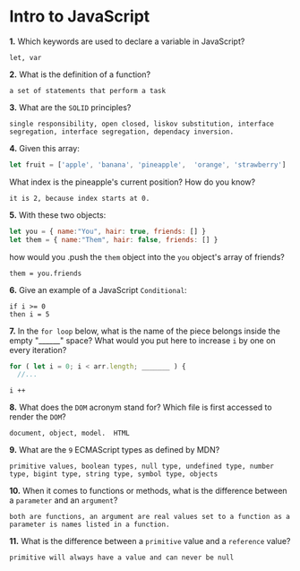 # Intro to JavaScript

**1.** Which keywords are used to declare a variable in JavaScript?
<!-- enter you answer in the space below -->
```
let, var
```
**2.** What is the definition of a function?
<!-- enter you answer in the space below -->
```
a set of statements that perform a task
```
**3.** What are the `SOLID` principles?
<!-- enter you answer in the space below -->
```
single responsibility, open closed, liskov substitution, interface segregation, interface segregation, dependacy inversion.
```
**4.** Given this array: 
```js
let fruit = ['apple', 'banana', 'pineapple',  'orange', 'strawberry']
``` 
What index is the pineapple's current position? How do you know?
<!-- enter you answer in the space below -->
```
it is 2, because index starts at 0.
```
**5.** With these two objects: 
```js
let you = { name:"You", hair: true, friends: [] }
let them = { name:"Them", hair: false, friends: [] }
```
how would you .push the `them` object into the `you` object's array of friends?
<!-- enter you answer in the space below -->
```
them = you.friends
```

**6.** Give an example of a JavaScript `Conditional`:
<!-- enter you answer in the space below -->
```
if i >= 0 
then i = 5
```
**7.** In the `for loop` below, what is the name of the piece belongs inside the empty "______" space? What would you put here to increase `i` by one on every iteration?
```js
for ( let i = 0; i < arr.length; _______ ) {
  //...
```
<!-- enter you answer in the space below -->
```
i ++
```
**8.** What does the `DOM` acronym stand for? Which file is first accessed to render the `DOM`?
<!-- enter you answer in the space below -->
```
document, object, model.  HTML
```

**9.** What are the `9` ECMAScript types as defined by MDN?
<!-- enter you answer in the space below -->
```
primitive values, boolean types, null type, undefined type, number type, bigint type, string type, symbol type, objects
```
**10.** When it comes to functions or methods, what is the difference between a `parameter` and an `argument`?
<!-- enter you answer in the space below -->
```
both are functions, an argument are real values set to a function as a parameter is names listed in a function.
```
**11.** What is the difference between a `primitive` value and a `reference` value?
<!-- enter you answer in the space below -->
```
primitive will always have a value and can never be null
```
